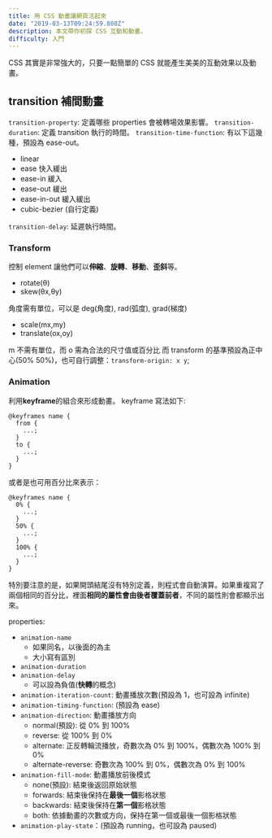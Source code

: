 ```yaml
---
title: 用 CSS 動畫讓網頁活起來
date: "2019-03-13T09:24:59.808Z"
description: 本文帶你初探 CSS 互動和動畫。
difficulty: 入門
---
```


CSS 其實是非常強大的，只要一點簡單的 CSS 就能產生美美的互動效果以及動畫。

## transition 補間動畫

`transition-property`: 定義哪些 properties 會被轉場效果影響。
`transition-duration`: 定義 transition 執行的時間。
`transition-time-function`: 有以下這幾種，預設為 ease-out。

- linear
- ease 快入緩出
- ease-in 緩入
- ease-out 緩出
- ease-in-out 緩入緩出
- cubic-bezier (自行定義)

`transition-delay`: 延遲執行時間。

### Transform

控制 element 讓他們可以**伸縮**、**旋轉**、**移動**、**歪斜**等。

- rotate(θ)
- skew(θx,θy)

角度需有單位，可以是 deg(角度), rad(弧度), grad(梯度)

- scale(mx,my)
- translate(ox,oy)

m 不需有單位，而 o 需為合法的尺寸值或百分比
而 transform 的基準預設為正中心(50% 50%)，也可自行調整：`transform-origin: x y`;

### Animation

利用**keyframe**的組合來形成動畫。
keyframe 寫法如下:

```css=
@keyframes name {
  from {
    ...;
  }
  to {
    ...;
  }
}
```

或者是也可用百分比來表示：

```css=
@keyframes name {
  0% {
    ...;
  }
  50% {
    ...;
  }
  100% {
    ...;
  }
}
```

特別要注意的是，如果開頭結尾沒有特別定義，則程式會自動演算。如果重複寫了兩個相同的百分比，裡面**相同的屬性會由後者覆蓋前者**，不同的屬性則會都顯示出來。

properties:

- `animation-name`
  - 如果同名，以後面的為主
  - 大小寫有區別
- `animation-duration`
- `animation-delay`
  - 可以設為負值(**快轉**的概念)
- `animation-iteration-count`: 動畫播放次數(預設為 1，也可設為 infinite)
- `animation-timing-function`: (預設為 ease)
- `animation-direction`: 動畫播放方向
  - normal(預設): 從 0% 到 100%
  - reverse: 從 100% 到 0%
  - alternate: 正反轉輪流播放，奇數次為 0% 到 100%，偶數次為 100% 到 0%
  - alternate-reverse: 奇數次為 100% 到 0%，偶數次為 0% 到 100%
- `animation-fill-mode`: 動畫播放前後模式
  - none(預設): 結束後返回原始狀態
  - forwards: 結束後保持在**最後一個**影格狀態
  - backwards: 結束後保持在**第一個**影格狀態
  - both: 依據動畫的次數或方向，保持在第一個或最後一個影格狀態
- `animation-play-state`：(預設為 running，也可設為 paused)
